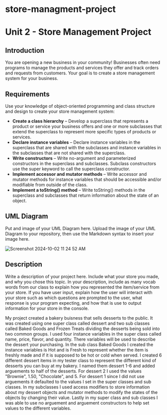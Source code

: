 # store-managment-project

# Unit 2 - Store Management Project

## Introduction

You are opening a new business in your community! Businesses often need programs to manage the products and services they offer and track orders and requests from customers. Your goal is to create a store management system for your business.

## Requirements

Use your knowledge of object-oriented programming and class structure and design to create your store management system:
- **Create a class hierarchy** – Develop a superclass that represents a product or service your business offers and one or more subclasses that extend the superclass to represent more specific types of products or services.
- **Declare instance variables** – Declare instance variables in the superclass that are shared with the subclasses and instance variables in the subclasses that are not shared with the superclass.
- **Write constructors** – Write no-argument and parameterized constructors in the superclass and subclasses. Subclass constructors use the super keyword to call the superclass constructor.
- **Implement accessor and mutator methods** – Write accessor and mutator methods for instance variables that should be accessible and/or modifiable from outside of the class.
- **Implement a toString() method** – Write toString() methods in the superclass and subclasses that return information about the state of an object.

## UML Diagram

Put and image of your UML Diagram here. Upload the image of your UML Diagram to your repository, then use the Markdown syntax to insert your image here.

![Screenshot 2024-10-02 11 24 52 AM](https://github.com/user-attachments/assets/a2706f0e-5ce1-4260-a067-14ae6747e6d5)

## Description

Write a description of your project here. Include what your store you made, and why you chose this topic. In your description, include as many vocab words from our class to explain how you represented the item/service from your store. If you have user input, explain how the user will interact with your store such as which questions are prompted to the user, what response is your program expecting, and how that is use to output information for your store in the console.

My project created a bakery buisness that sells desserts to the public. It was created using one super class called dessert and two sub classes called Baked Goods and Frozen Treats dividing the desserts being sold into two common groups. I used four instance variables in the super class called name, price, flavor, and quantity. There variables will be used to describe the dessert your purchasing. In the sub class Baked Goods I created the instance variables is Hot and is Fresh to represent whether the item is freshly made and if it is supposed to be hot or cold when served. I created 6 different dessert items in my tester class to represent the different kind of desserts you can buy at my bakery. I named them dessert 1-6 and added arguements to half of the desserts. For dessert 2 I used the values "Brownie", 1.50, "Chocolate", and 5. For dessert 1 since I did not use arguements it defaulted to the values I set in the super classes and sub classes. In my subclasses I used access modifiers to store information about my dessert objects and mutator methods to modify the states of the objects by changing their value. Lastly in my super class and sub classes I was able to use no arguement and arguement constructors to help set values to the different variables.
